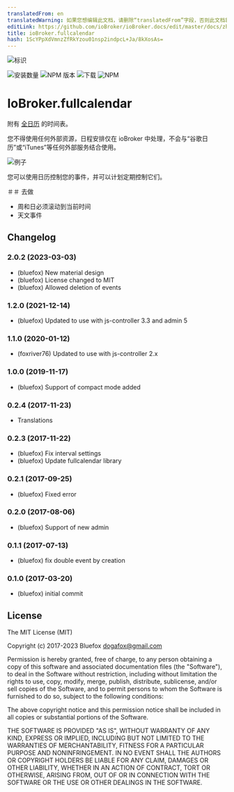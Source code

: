 ```yaml
---
translatedFrom: en
translatedWarning: 如果您想编辑此文档，请删除“translatedFrom”字段，否则此文档将再次自动翻译
editLink: https://github.com/ioBroker/ioBroker.docs/edit/master/docs/zh-cn/adapterref/iobroker.fullcalendar/README.md
title: ioBroker.fullcalendar
hash: 1ScYPpXdVmnzZfRkYzou01nsp2indpcL+Ja/8kXosAs=
---
```

![标识](../../../en/adapterref/iobroker.fullcalendar/admin/fullcalendar.png)

![安装数量](http://iobroker.live/badges/fullcalendar-stable.svg)
![NPM 版本](http://img.shields.io/npm/v/iobroker.fullcalendar.svg)
![下载](https://img.shields.io/npm/dm/iobroker.fullcalendar.svg)
![NPM](https://nodei.co/npm/iobroker.fullcalendar.png?downloads=true)

# IoBroker.fullcalendar
附有 [全日历](https://fullcalendar.io) 的时间表。

您不得使用任何外部资源，日程安排仅在 ioBroker 中处理，不会与“谷歌日历”或“iTunes”等任何外部服务结合使用。

![例子](../../../en/adapterref/iobroker.fullcalendar/img/example.png)

您可以使用日历控制您的事件，并可以计划定期控制它们。

＃＃ 去做
- 周和日必须滚动到当前时间
- 天文事件

<!-- 下一个版本的占位符（在行首）：

### **正在进行中** -->

## Changelog
### 2.0.2 (2023-03-03)
* (bluefox) New material design
* (bluefox) License changed to MIT
* (bluefox) Allowed deletion of events

### 1.2.0 (2021-12-14)
* (bluefox) Updated to use with js-controller 3.3 and admin 5

### 1.1.0 (2020-01-12)
* (foxriver76) Updated to use with js-controller 2.x

### 1.0.0 (2019-11-17)
* (bluefox) Support of compact mode added

### 0.2.4 (2017-11-23)
* Translations

### 0.2.3 (2017-11-22)
* (bluefox) Fix interval settings
* (bluefox) Update fullcalendar library

### 0.2.1 (2017-09-25)
* (bluefox) Fixed error

### 0.2.0 (2017-08-06)
* (bluefox) Support of new admin

### 0.1.1 (2017-07-13)
* (bluefox) fix double event by creation

### 0.1.0 (2017-03-20)
* (bluefox) initial commit

## License
The MIT License (MIT)

Copyright (c) 2017-2023 Bluefox <dogafox@gmail.com>

Permission is hereby granted, free of charge, to any person obtaining a copy
of this software and associated documentation files (the "Software"), to deal
in the Software without restriction, including without limitation the rights
to use, copy, modify, merge, publish, distribute, sublicense, and/or sell
copies of the Software, and to permit persons to whom the Software is
furnished to do so, subject to the following conditions:

The above copyright notice and this permission notice shall be included in
all copies or substantial portions of the Software.

THE SOFTWARE IS PROVIDED "AS IS", WITHOUT WARRANTY OF ANY KIND, EXPRESS OR
IMPLIED, INCLUDING BUT NOT LIMITED TO THE WARRANTIES OF MERCHANTABILITY,
FITNESS FOR A PARTICULAR PURPOSE AND NONINFRINGEMENT. IN NO EVENT SHALL THE
AUTHORS OR COPYRIGHT HOLDERS BE LIABLE FOR ANY CLAIM, DAMAGES OR OTHER
LIABILITY, WHETHER IN AN ACTION OF CONTRACT, TORT OR OTHERWISE, ARISING FROM,
OUT OF OR IN CONNECTION WITH THE SOFTWARE OR THE USE OR OTHER DEALINGS IN
THE SOFTWARE.